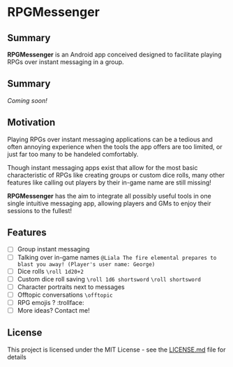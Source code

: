 # RPGMessenger

## Summary
**RPGMessenger** is an Android app conceived designed to facilitate playing RPGs over instant messaging in a group.

## Summary
*Coming soon!*

## Motivation
Playing RPGs over instant messaging applications can be a tedious and often annoying experience when the tools the app offers are too limited, or just far too many to be handeled comfortably.

Though instant messaging apps exist that allow for the most basic characteristic of RPGs like creating groups or custom dice rolls, many other features like calling out players by their in-game name are still missing!

**RPGMessenger** has the aim to integrate all possibly useful tools in one single intuitive messaging app, allowing players and GMs to enjoy their sessions to the fullest!

## Features
- [ ] Group instant messaging
- [ ] Talking over in-game names 
``
@Liala The fire elemental prepares to blast you away!
(Player's user name: George)
``
- [ ] Dice rolls ``\roll 1d20+2``
- [ ] Custom dice roll saving ``\roll 1d6 shortsword`` ``\roll shortsword``
- [ ] Character portraits next to messages
- [ ] Offtopic conversations ``\offtopic``
- [ ] RPG emojis ? :trollface:
- [ ] More ideas? Contact me!

## License
This project is licensed under the MIT License - see the [LICENSE.md](LICENSE.md) file for details
